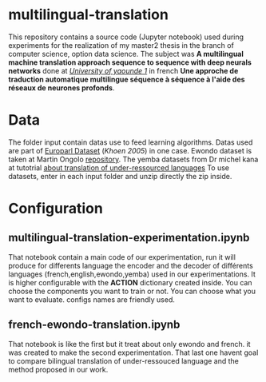 # multilingual-translation
This repository contains a source code (Jupyter notebook) used during experiments for the realization of my master2 thesis in the branch of computer science, option data science. The subject was __A multilingual machine translation approach sequence to sequence with deep neurals networks__ done at [_University of yaounde 1_](https://uy1.uninet.cm/) in french __Une approche de traduction automatique multilingue séquence à séquence à l'aide des réseaux de neurones profonds__.


# Data
The folder input contain datas use to feed learning algorithms. Datas used are part of [Europarl Dataset](https://www.statmt.org/europarl/) (_Khoen 2005_) in one case.
Ewondo dataset is taken at Martin Ongolo [repository](https://github.com/Martingeek4life/crossLingual-word-embedding-for-neural-machine-translation). The yemba datasets from Dr michel kana at tutotrial [about translation of under-ressourced languages](https://towardsdatascience.com/heres-how-to-build-a-language-translator-in-few-lines-of-code-using-keras-30f7e0b3aa1d)
To use datasets, enter in each input folder and unzip directly the zip inside. 

# Configuration
## multilingual-translation-experimentation.ipynb
That notebook contain a main code of our experimentation, run it will produce for differents language the encoder and the decoder of différents languages (french,english,ewondo,yemba) used in our experimentations. It is higher configurable with the __ACTION__ dictionary created inside. You can choose the components you want to train or not. You can choose what you want to evaluate. configs names are friendly used.

## french-ewondo-translation.ipynb

That notebook is like the first but it treat about only ewondo and french. it was created to make the second experimentation. That last one havent goal to compare bilingual translation of under-ressouced language and the method proposed in our work.